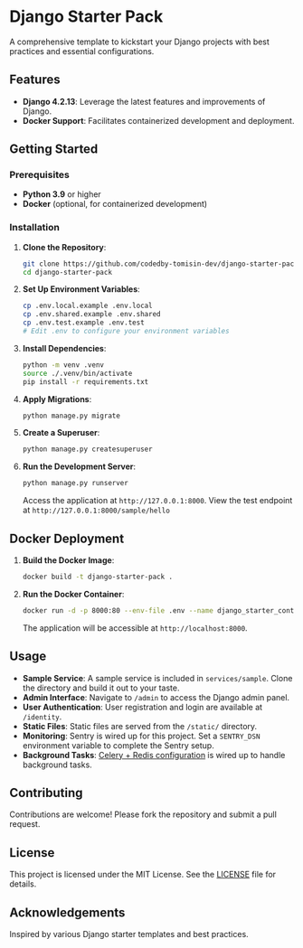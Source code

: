# Django Starter Pack

A comprehensive template to kickstart your Django projects with best practices and essential configurations.

## Features

- **Django 4.2.13**: Leverage the latest features and improvements of Django.
- **Docker Support**: Facilitates containerized development and deployment.

## Getting Started

### Prerequisites

- **Python 3.9** or higher
- **Docker** (optional, for containerized development)

### Installation

1. **Clone the Repository**:

   ```bash
   git clone https://github.com/codedby-tomisin-dev/django-starter-pack.git
   cd django-starter-pack
   ```

2. **Set Up Environment Variables**:

   ```bash
   cp .env.local.example .env.local
   cp .env.shared.example .env.shared
   cp .env.test.example .env.test
   # Edit .env to configure your environment variables
   ```

3. **Install Dependencies**:

   ```bash
   python -m venv .venv
   source ./.venv/bin/activate
   pip install -r requirements.txt
   ```

4. **Apply Migrations**:

   ```bash
   python manage.py migrate
   ```

5. **Create a Superuser**:

   ```bash
   python manage.py createsuperuser
   ```

6. **Run the Development Server**:

   ```bash
   python manage.py runserver
   ```

   Access the application at `http://127.0.0.1:8000`. View the test endpoint at `http://127.0.0.1:8000/sample/hello`

## Docker Deployment

1. **Build the Docker Image**:

   ```bash
   docker build -t django-starter-pack .
   ```

2. **Run the Docker Container**:

   ```bash
   docker run -d -p 8000:80 --env-file .env --name django_starter_container django-starter-pack
   ```

   The application will be accessible at `http://localhost:8000`.

## Usage
- **Sample Service**: A sample service is included in `services/sample`. Clone the directory and build it out to your taste.
- **Admin Interface**: Navigate to `/admin` to access the Django admin panel.
- **User Authentication**: User registration and login are available at `/identity`.
- **Static Files**: Static files are served from the `/static/` directory.
- **Monitoring**: Sentry is wired up for this project. Set a `SENTRY_DSN` environment variable to complete the Sentry setup.
- **Background Tasks**: [Celery + Redis configuration](https://testdriven.io/courses/django-celery/getting-started/) is wired up to handle background tasks.

## Contributing

Contributions are welcome! Please fork the repository and submit a pull request.

## License

This project is licensed under the MIT License. See the [LICENSE](LICENSE) file for details.

## Acknowledgements

Inspired by various Django starter templates and best practices.
